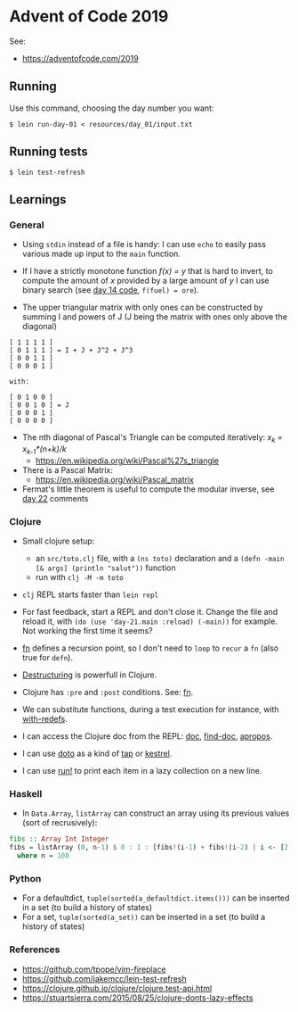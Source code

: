 # Advent of Code 2019

See:

- <https://adventofcode.com/2019>

## Running

Use this command, choosing the day number you want:

    $ lein run-day-01 < resources/day_01/input.txt

## Running tests

    $ lein test-refresh


## Learnings

### General

- Using `stdin` instead of a file is handy: I can use `echo` to easily pass
  various made up input to the `main` function.

- If I have a strictly monotone function _f(x) = y_ that is hard to invert, to
  compute the amount of _x_ provided by a large amount of _y_ I can use binary
  search (see [day 14 code](src/day_14/Day14.hs), `f(fuel) = ore`).

- The upper triangular matrix with only ones can be constructed by summing I and powers of J (J being the matrix with ones only above the diagonal)

```
[ 1 1 1 1 ]
[ 0 1 1 1 ] = I + J + J^2 + J^3
[ 0 0 1 1 ]
[ 0 0 0 1 ]

with:

[ 0 1 0 0 ]
[ 0 0 1 0 ] = J
[ 0 0 0 1 ]
[ 0 0 0 0 ]
```

- The nth diagonal of Pascal's Triangle can be computed iteratively: _x<sub>k</sub> = x<sub>k-1</sub>*(n+k)/k_
    - <https://en.wikipedia.org/wiki/Pascal%27s_triangle>
- There is a Pascal Matrix:
    - <https://en.wikipedia.org/wiki/Pascal_matrix>
- Fermat's little theorem is useful to compute the modular inverse, see [day 22](src/day_22/main.py) comments

### Clojure

- Small clojure setup:
    - an `src/toto.clj` file, with a `(ns toto)` declaration and a `(defn -main [& args] (println "salut"))` function
    - run with `clj -M -m toto`

- `clj` REPL starts faster than `lein repl`

- For fast feedback, start a REPL and don't close it. Change the file and reload it, with `(do (use 'day-21.main :reload) (-main))` for example. Not working the first time it seems?

- [fn][fn] defines a recursion point, so I don't need to `loop` to `recur` a
  `fn` (also true for `defn`).

- [Destructuring][destruct] is powerfull in Clojure.

- Clojure has `:pre` and `:post` conditions. See: [fn][fn].

- We can substitute functions, during a test execution for instance, with [with-redefs][with-redefs].

- I can access the Clojure doc from the REPL: [doc][doc], [find-doc][find-doc], [apropos][apropos].

- I can use [doto][doto] as a kind of [tap][tap] or [kestrel][kestrel].

- I can use [run!][run!] to print each item in a lazy collection on a new line.

### Haskell

- In `Data.Array`, `listArray` can construct an array using its previous values (sort of recrusively):

```haskell
fibs :: Array Int Integer
fibs = listArray (0, n-1) $ 0 : 1 : [fibs!(i-1) + fibs!(i-2) | i <- [2..n-1]]
  where n = 100
```

### Python

- For a defaultdict, `tuple(sorted(a_defaultdict.items()))` can be inserted in a set (to build a history of states)
- For a set, `tuple(sorted(a_set))` can be inserted in a set (to build a history of states)

### References

- <https://github.com/tpope/vim-fireplace>
- <https://github.com/jakemcc/lein-test-refresh>
- <https://clojure.github.io/clojure/clojure.test-api.html>
- <https://stuartsierra.com/2015/08/25/clojure-donts-lazy-effects>

[fn]: https://clojure.org/reference/special_forms#fn
[destruct]: https://clojure.org/guides/destructuring
[with-redefs]: https://clojuredocs.org/clojure.core/with-redefs
[doc]: https://clojuredocs.org/clojure.repl/doc
[find-doc]: https://clojuredocs.org/clojure.repl/find-doc
[apropos]: https://clojuredocs.org/clojure.repl/apropos
[doto]: https://clojuredocs.org/clojure.core/doto
[tap]: https://ruby-doc.org/core-2.1.5/Object.html#method-i-tap
[kestrel]: https://github.com/raganwald-deprecated/homoiconic/blob/master/2008-10-29/kestrel.markdown#readme
[run!]: https://clojuredocs.org/clojure.core/run!
